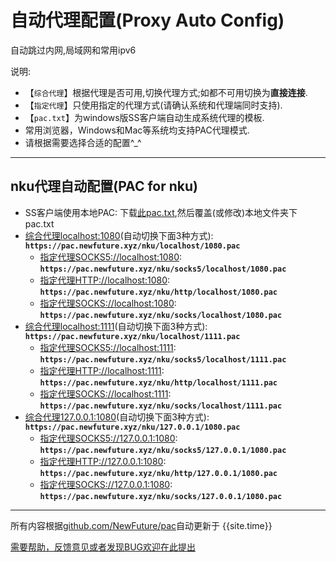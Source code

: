 # 自动代理配置(Proxy Auto Config)
自动跳过内网,局域网和常用ipv6

说明:

* 【`综合代理`】根据代理是否可用,切换代理方式;如都不可用切换为**直接连接**.
* 【`指定代理`】只使用指定的代理方式(请确认系统和代理端同时支持).
* 【`pac.txt`】为windows版SS客户端自动生成系统代理的模板.
* 常用浏览器，Windows和Mac等系统均支持PAC代理模式.
* 请根据需要选择合适的配置^_^

---

## nku代理自动配置(PAC for nku)

* SS客户端使用本地PAC: 下载[此pac.txt](nku/pac.txt),然后覆盖(或修改)本地文件夹下pac.txt
* [综合代理localhost:1080](nku/localhost/1080.pac)(自动切换下面3种方式): **`https://pac.newfuture.xyz/nku/localhost/1080.pac`**
	- [指定代理SOCKS5://localhost:1080](nku/socks5/localhost/1080.pac): **`https://pac.newfuture.xyz/nku/socks5/localhost/1080.pac`**
	- [指定代理HTTP://localhost:1080](nku/http/localhost/1080.pac): **`https://pac.newfuture.xyz/nku/http/localhost/1080.pac`**
	- [指定代理SOCKS://localhost:1080](nku/socks/localhost/1080.pac): **`https://pac.newfuture.xyz/nku/socks/localhost/1080.pac`**
* [综合代理localhost:1111](nku/localhost/1111.pac)(自动切换下面3种方式): **`https://pac.newfuture.xyz/nku/localhost/1111.pac`**
	- [指定代理SOCKS5://localhost:1111](nku/socks5/localhost/1111.pac): **`https://pac.newfuture.xyz/nku/socks5/localhost/1111.pac`**
	- [指定代理HTTP://localhost:1111](nku/http/localhost/1111.pac): **`https://pac.newfuture.xyz/nku/http/localhost/1111.pac`**
	- [指定代理SOCKS://localhost:1111](nku/socks/localhost/1111.pac): **`https://pac.newfuture.xyz/nku/socks/localhost/1111.pac`**
* [综合代理127.0.0.1:1080](nku/127.0.0.1/1080.pac)(自动切换下面3种方式): **`https://pac.newfuture.xyz/nku/127.0.0.1/1080.pac`**
	- [指定代理SOCKS5://127.0.0.1:1080](nku/socks5/127.0.0.1/1080.pac): **`https://pac.newfuture.xyz/nku/socks5/127.0.0.1/1080.pac`**
	- [指定代理HTTP://127.0.0.1:1080](nku/http/127.0.0.1/1080.pac): **`https://pac.newfuture.xyz/nku/http/127.0.0.1/1080.pac`**
	- [指定代理SOCKS://127.0.0.1:1080](nku/socks/127.0.0.1/1080.pac): **`https://pac.newfuture.xyz/nku/socks/127.0.0.1/1080.pac`**

---

所有内容根据[github.com/NewFuture/pac](https://github.com/NewFuture/pac)自动更新于 {{site.time}}

[需要帮助，反馈意见或者发现BUG欢迎在此提出](https://github.com/NewFuture/pac/issues)
